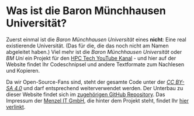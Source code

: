 # Was ist die Baron Münchhausen Universität?

Zuerst einmal ist die *Baron Münchhausen Universität* eines **nicht**: Eine real existierende Universität. (Das für die, die das noch nicht am Namen abgeleitet haben.) Viel mehr ist die *Baron Münchhausen Universität* oder *BM Uni* ein Projekt für den  [HPC Tech YouTube Kanal](https://www.youtube.com/channel/UCJ3l6hUsHy3B0URWZMwBf4Q/about) - und hier auf der Website findet Ihr Codeschnipsel und andere Textformate zum Nachlesen und Kopieren.

Da wir Open-Source-Fans sind, steht der gesamte Code unter der [*CC BY-SA 4.0*](https://creativecommons.org/licenses/by-sa/4.0/) und darf entsprechend weiterverwendet werden. Der Unterbau zu dieser Website findet sich im [zugehörigen GitHub Repository](https://github.com/menzelit/bm-uni.de). Das Impressum der [Menzel IT GmbH](https://menzel-it.net), die hinter dem Projekt steht, findet Ihr [hier verlinkt](https://menzel-it.net/impressum).
